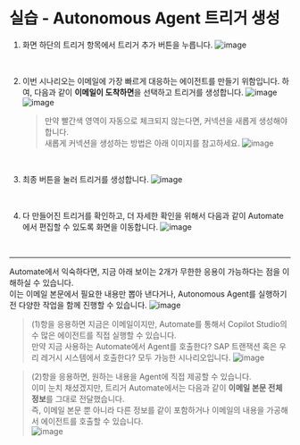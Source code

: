 실습 - Autonomous Agent 트리거 생성
===

1) 화면 하단의 트리거 항목에서 트리거 추가 버튼을 누릅니다.
![image](https://github.com/user-attachments/assets/613af4c7-69c5-4c4e-81ec-aa30e5697698)

<br/>

2) 이번 시나리오는 이메일에 가장 빠르게 대응하는 에이전트를 만들기 위함입니다. 하여, 다음과 같이 **이메일이 도착하면**을 선택하고 트리거를 생성합니다.
![image](https://github.com/user-attachments/assets/3deff88c-5ba0-4fb6-b2a0-30097af4b181)   
![image](https://github.com/user-attachments/assets/77433d9a-d05a-4b06-a92f-29253eb2c6fa)

    > 만약 빨간색 영역이 자동으로 체크되지 않는다면, 커넥션을 새롭게 생성해야 합니다.   
    > 새롭게 커넥션을 생성하는 방법은 아래 이미지를 참고하세요.
    > ![image](https://github.com/user-attachments/assets/3eb0fcb7-f46d-4b5a-b7fe-6d1e80024357)

<br/>

3) 최종 버튼을 눌러 트리거를 생성합니다.
![image](https://github.com/user-attachments/assets/aa5713b2-c2f5-4979-be51-3855f0ff6363)

<br/>

4) 다 만들어진 트리거를 확인하고, 더 자세한 확인을 위해서 다음과 같이 Automate에서 편집할 수 있도록 화면을 이동합니다.
![image](https://github.com/user-attachments/assets/3c3b0054-c491-4045-8bf8-315f59b259f6)

<br/>

---

Automate에서 익숙하다면, 지금 아래 보이는 2개가 무한한 응용이 가능하다는 점을 이해하실 수 있습니다.   
이는 이메일 본문에서 필요한 내용만 뽑아 낸다거나, Autonomous Agent를 실행하기 전 다양한 작업을 함께 진행할 수 있습니다.
![image](https://github.com/user-attachments/assets/4be0cc5b-adf1-41ed-b60e-f5d42ffed9e5)

> (1)항을 응용하면 지금은 이메일이지만, Automate를 통해서 Copilot Studio의 수 많은 에이전트를 직접 실행할 수 있습니다.    
> 만약 지금 사용하는 Automate에서 Agent를 호출한다? SAP 트랜잭션 혹은 우리 레거시 시스템에서 호출한다? 모두 가능한 시나리오입니다.
![image](https://github.com/user-attachments/assets/faeec287-06c3-4ea4-bbf5-1d3dd7cd52e0)

> (2)항을 응용하면, 원하는 내용을 Agent에 직접 제공할 수 있습니다.     
> 이미 눈치 채셨겠지만, 트리거 Automate에서는 다음과 같이 **이메일 본문 전체 정보**를 그대로 전달했습니다.     
> 즉, 이메일 본문 뿐 아니라 다른 정보를 같이 포함하거나 이메일의 내용을 가공해서 에이전트를 호출할 수 있습니다.    
![image](https://github.com/user-attachments/assets/8b61d9e6-a0cd-4044-a848-6ff8b490243f)
